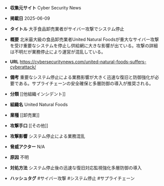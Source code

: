 - **収集元サイト**
Cyber Security News

- **掲載日**
2025-06-09

- **タイトル**
大手食品卸売業者がサイバー攻撃でシステム停止

- **概要**
北米最大級の食品卸売業者United Natural Foodsが重大なサイバー攻撃を受け重要なシステムを停止し供給網に大きな影響が出ている。攻撃の詳細は不明だが業務停止により運営が混乱している。

- **URL**
https://cybersecuritynews.com/united-natural-foods-suffers-cyberattack/

- **備考**
重要なシステム停止による業務影響が大きく迅速な復旧と防御強化が必要である。サプライチェーンの安全確保と多層防御の導入が推奨される。

- **分類**
[[他組織インシデント]]

- **組織名**
United Natural Foods

- **業種**
[[卸売業]]

- **攻撃手口**
[[その他]]

- **攻撃影響**
システム停止による業務混乱

- **脅威アクター**
N/A

- **原因**
不明

- **対処方法**
システム停止後の迅速な復旧対応監視強化多層防御の導入

- **ハッシュタグ**
#サイバー攻撃 #システム停止 #サプライチェーン
